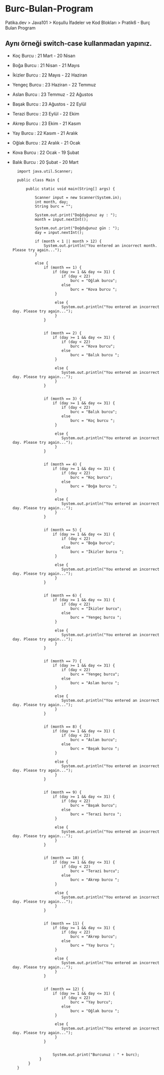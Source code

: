 # Burc-Bulan-Program
Patika.dev > Java101 > Koşullu İfadeler ve Kod Blokları > Pratik6 - Burç Bulan Program

## Aynı örneği switch-case kullanmadan yapınız.
- Koç Burcu : 21 Mart - 20 Nisan
- Boğa Burcu : 21 Nisan - 21 Mayıs
- İkizler Burcu : 22 Mayıs - 22 Haziran
- Yengeç Burcu : 23 Haziran - 22 Temmuz
- Aslan Burcu : 23 Temmuz - 22 Ağustos
- Başak Burcu : 23 Ağustos - 22 Eylül
- Terazi Burcu : 23 Eylül - 22 Ekim
- Akrep Burcu : 23 Ekim - 21 Kasım
- Yay Burcu : 22 Kasım - 21 Aralık
- Oğlak Burcu : 22 Aralık - 21 Ocak
- Kova Burcu : 22 Ocak - 19 Şubat
- Balık Burcu : 20 Şubat - 20 Mart

        import java.util.Scanner;

        public class Main {
        
            public static void main(String[] args) {

                Scanner input = new Scanner(System.in);
                int month, day;
                String burc = "";

                System.out.print("Doğduğunuz ay : ");
                month = input.nextInt();

                System.out.print("Doğduğunuz gün : ");
                day = input.nextInt();
                
                if (month < 1 || month > 12) {
                    System.out.println("You entered an incorrect month. Please try again...");
                }
                
                else {
                    if (month == 1) {
                        if (day >= 1 && day <= 31) {
                            if (day < 22)
                                burc = "Oğlak burcu";
                            else
                                burc = "Kova burcu ";
                         }
                         
                         else {
                            System.out.println("You entered an incorrect day. Please try again...");
                         }
                    }


                    if (month == 2) {
                        if (day >= 1 && day <= 31) {
                            if (day < 22)
                                burc = "Kova burcu";
                            else
                                burc = "Balık burcu ";
                         }
                         
                         else {
                            System.out.println("You entered an incorrect day. Please try again...");
                         }
                    }


                    if (month == 3) {
                        if (day >= 1 && day <= 31) {
                            if (day < 22)
                                burc = "Balık burcu";
                            else
                                burc = "Koç burcu ";
                         }
                         
                         else {
                            System.out.println("You entered an incorrect day. Please try again...");
                         }
                    }


                    if (month == 4) {
                        if (day >= 1 && day <= 31) {
                            if (day < 22)
                                burc = "Koç burcu";
                            else
                                burc = "Boğa burcu ";
                         }
                         
                         else {
                            System.out.println("You entered an incorrect day. Please try again...");
                         }
                    }


                    if (month == 5) {
                        if (day >= 1 && day <= 31) {
                            if (day < 22)
                                burc = "Boğa burcu";
                            else
                                burc = "İkizler burcu ";
                         }
                         
                         else {
                            System.out.println("You entered an incorrect day. Please try again...");
                         }
                    }


                    if (month == 6) {
                        if (day >= 1 && day <= 31) {
                            if (day < 22)
                                burc = "İkizler burcu";
                            else
                                burc = "Yengeç burcu ";
                         }
                         
                         else {
                            System.out.println("You entered an incorrect day. Please try again...");
                         }
                    }


                    if (month == 7) {
                        if (day >= 1 && day <= 31) {
                            if (day < 22)
                                burc = "Yengeç burcu";
                            else
                                burc = "Aslan burcu ";
                         }
                         
                         else {
                            System.out.println("You entered an incorrect day. Please try again...");
                         }
                    }


                    if (month == 8) {
                        if (day >= 1 && day <= 31) {
                            if (day < 22)
                                burc = "Aslan burcu";
                            else
                                burc = "Başak burcu ";
                         }
                         
                         else {
                            System.out.println("You entered an incorrect day. Please try again...");
                         }
                    }


                    if (month == 9) {
                        if (day >= 1 && day <= 31) {
                            if (day < 22)
                                burc = "Başak burcu";
                            else
                                burc = "Terazi burcu ";
                         }
                         
                         else {
                            System.out.println("You entered an incorrect day. Please try again...");
                         }
                    }


                    if (month == 10) {
                        if (day >= 1 && day <= 31) {
                            if (day < 22)
                                burc = "Terazi burcu";
                            else
                                burc = "Akrep burcu ";
                         }
                         
                         else {
                            System.out.println("You entered an incorrect day. Please try again...");
                         }
                    }


                    if (month == 11) {
                        if (day >= 1 && day <= 31) {
                            if (day < 22)
                                burc = "Akrep burcu";
                            else
                                burc = "Yay burcu ";
                         }
                         
                         else {
                            System.out.println("You entered an incorrect day. Please try again...");
                         }
                    }


                    if (month == 12) {
                        if (day >= 1 && day <= 31) {
                            if (day < 22)
                                burc = "Yay burcu";
                            else
                                burc = "Oğlak burcu ";
                         }
                         
                         else {
                            System.out.println("You entered an incorrect day. Please try again...");
                         }
                    }


                        System.out.print("Burcunuz : " + burc);
                  }
             }
        }
